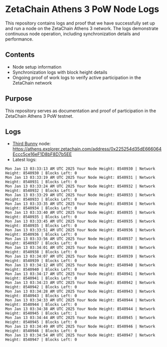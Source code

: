 # ZetaChain Athens 3 PoW Node Logs
This repository contains logs and proof that we have successfully set up and run a node on the ZetaChain Athens 3 network. The logs demonstrate continuous node operation, including synchronization details and performance.

## Contents
- Node setup information
- Synchronization logs with block height details
- Ongoing proof of work logs to verify active participation in the ZetaChain network

## Purpose
This repository serves as documentation and proof of participation in the ZetaChain Athens 3 PoW testnet.

## Logs

- [Third Bunny](https://thirdbunny.xyz/) node: https://athens.explorer.zetachain.com/address/0x225254d35dE666064Eccc5ce16eF1D8bF8D7b5EE
- Latest logs:
```
Mon Jan 13 03:33:13 AM UTC 2025 Your Node Height: 8540930 | Network Height: 8540930 | Blocks Left: 0
Mon Jan 13 03:33:19 AM UTC 2025 Your Node Height: 8540931 | Network Height: 8540931 | Blocks Left: 0
Mon Jan 13 03:33:24 AM UTC 2025 Your Node Height: 8540932 | Network Height: 8540932 | Blocks Left: 0
Mon Jan 13 03:33:29 AM UTC 2025 Your Node Height: 8540933 | Network Height: 8540933 | Blocks Left: 0
Mon Jan 13 03:33:35 AM UTC 2025 Your Node Height: 8540934 | Network Height: 8540934 | Blocks Left: 0
Mon Jan 13 03:33:40 AM UTC 2025 Your Node Height: 8540935 | Network Height: 8540935 | Blocks Left: 0
Mon Jan 13 03:33:45 AM UTC 2025 Your Node Height: 8540935 | Network Height: 8540935 | Blocks Left: 0
Mon Jan 13 03:33:51 AM UTC 2025 Your Node Height: 8540936 | Network Height: 8540936 | Blocks Left: 0
Mon Jan 13 03:33:56 AM UTC 2025 Your Node Height: 8540937 | Network Height: 8540937 | Blocks Left: 0
Mon Jan 13 03:34:01 AM UTC 2025 Your Node Height: 8540938 | Network Height: 8540938 | Blocks Left: 0
Mon Jan 13 03:34:07 AM UTC 2025 Your Node Height: 8540939 | Network Height: 8540939 | Blocks Left: 0
Mon Jan 13 03:34:12 AM UTC 2025 Your Node Height: 8540940 | Network Height: 8540940 | Blocks Left: 0
Mon Jan 13 03:34:17 AM UTC 2025 Your Node Height: 8540941 | Network Height: 8540941 | Blocks Left: 0
Mon Jan 13 03:34:23 AM UTC 2025 Your Node Height: 8540942 | Network Height: 8540942 | Blocks Left: 0
Mon Jan 13 03:34:28 AM UTC 2025 Your Node Height: 8540943 | Network Height: 8540943 | Blocks Left: 0
Mon Jan 13 03:34:33 AM UTC 2025 Your Node Height: 8540944 | Network Height: 8540944 | Blocks Left: 0
Mon Jan 13 03:34:38 AM UTC 2025 Your Node Height: 8540944 | Network Height: 8540945 | Blocks Left: 1
Mon Jan 13 03:34:44 AM UTC 2025 Your Node Height: 8540945 | Network Height: 8540945 | Blocks Left: 0
Mon Jan 13 03:34:49 AM UTC 2025 Your Node Height: 8540946 | Network Height: 8540946 | Blocks Left: 0
Mon Jan 13 03:34:54 AM UTC 2025 Your Node Height: 8540947 | Network Height: 8540947 | Blocks Left: 0
```
